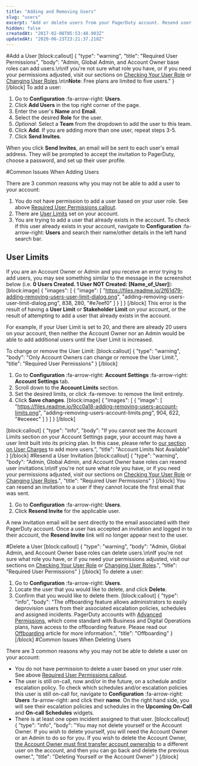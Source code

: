 ```yaml
---
title: "Adding and Removing Users"
slug: "users"
excerpt: "Add or delete users from your PagerDuty account. Resend user invitations or adjust User Limits."
hidden: false
createdAt: "2017-02-08T05:53:48.903Z"
updatedAt: "2020-06-23T23:21:37.218Z"
---
```

#Add a User
[block:callout]
{
  "type": "warning",
  "title": "Required User Permissions",
  "body": "Admin, Global Admin, and Account Owner base roles can add users.\n\nIf you're not sure what role you have, or if you need your permissions adjusted, visit our sections on [Checking Your User Role](https://support.pagerduty.com/v1/docs/user-roles#section-checking-your-user-role) or [Changing User Roles](https://support.pagerduty.com/docs/user-roles#section-changing-user-roles).\n\n**Note**: Free plans are limited to five users."
}
[/block]
To add a user: 
1. Go to **Configuration** :fa-arrow-right: **Users**.
2. Click **Add Users** in the top right corner of the page.
3. Enter the user's **Name** and **Email**.
4. Select the desired **Role** for the user.
5. *Optional*: Select a **Team** from the dropdown to add the user to this team.
6. Click **Add**. If you are adding more than one user, repeat steps 3-5. 
7. Click **Send Invites**.

When you click **Send Invites**, an email will be sent to each user's email address. They will be prompted to accept the invitation to PagerDuty, choose a password, and set up their user profile.

#Common Issues When Adding Users

There are 3 common reasons why you may not be able to add a user to your account:

1. You do not have permission to add a user based on your user role. See above [Required User Permissions callout](https://support.pagerduty.com/docs/users#section-add-a-user). 
2. There are [User Limits](https://support.pagerduty.com/docs/users#section-user-limits) set on your account.
3. You are trying to add a user that already exists in the account. To check if this user already exists in your account, navigate to **Configuration** :fa-arrow-right: **Users** and search their name/other details in the left hand search bar. 

## User Limits

If you are an Account Owner or Admin and you receive an error trying to add users, you may see something similar to the message in the screenshot below (i.e. **0 Users Created. 1 User NOT Created: [Name_of_User]**):
[block:image]
{
  "images": [
    {
      "image": [
        "https://files.readme.io/2f61d79-adding-removing-users-user-limit-dialog.png",
        "adding-removing-users-user-limit-dialog.png",
        838,
        280,
        "#e7eef0"
      ]
    }
  ]
}
[/block]
This error is the result of having a **User Limit** or **Stakeholder Limit** on your account, or the result of attempting to add a user that already exists in the account.

For example, if your User Limit is set to 20, and there are already 20 users on your account, then neither the Account Owner nor an Admin would be able to add additional users until the User Limit is increased.

To change or remove the User Limit:
[block:callout]
{
  "type": "warning",
  "body": "Only Account Owners can change or remove the User Limit.",
  "title": "Required User Permissions"
}
[/block]
1. Go to **Configuration** :fa-arrow-right: **Account Settings** :fa-arrow-right: **Account Settings** tab.
2. Scroll down to the **Account Limits** section.
3. Set the desired limits, or click :fa-remove: to remove the limit entirely.
4. Click **Save changes**.
[block:image]
{
  "images": [
    {
      "image": [
        "https://files.readme.io/9cc0a18-adding-removing-users-account-limits.png",
        "adding-removing-users-account-limits.png",
        904,
        622,
        "#eceeec"
      ]
    }
  ]
}
[/block]

[block:callout]
{
  "type": "info",
  "body": "If you cannot see the Account Limits section on your Account Settings page, your account may have a user limit built into its pricing plan. In this case, please refer to [our section on User Charges](https://support.pagerduty.com/docs/billing-invoices-payments#section-user-charges) to add more users.",
  "title": "Account Limits Not Available"
}
[/block]
#Resend a User Invitation
[block:callout]
{
  "type": "warning",
  "body": "Admin, Global Admin, and Account Owner base roles can resend user invitations.\n\nIf you're not sure what role you have, or if you need your permissions adjusted, visit our sections on [Checking Your User Role](https://support.pagerduty.com/v1/docs/user-roles#section-checking-your-user-role) or [Changing User Roles](https://support.pagerduty.com/docs/user-roles#section-changing-user-roles).",
  "title": "Required User Permissions"
}
[/block]
You can resend an invitation to a user if they cannot locate the first email that was sent.

1. Go to **Configuration** :fa-arrow-right: **Users**.
2. Click **Resend Invite** for the applicable user.

A new invitation email will be sent directly to the email associated with their PagerDuty account. Once a user has accepted an invitation and logged in to their account, the **Resend Invite** link will no longer appear next to the user.

#Delete a User
[block:callout]
{
  "type": "warning",
  "body": "Admin, Global Admin, and Account Owner base roles can delete users.\n\nIf you're not sure what role you have, or if you need your permissions adjusted, visit our sections on [Checking Your User Role](https://support.pagerduty.com/v1/docs/user-roles#section-checking-your-user-role) or [Changing User Roles](https://support.pagerduty.com/docs/user-roles#section-changing-user-roles).",
  "title": "Required User Permissions"
}
[/block]
To delete a user:
1. Go to **Configuration** :fa-arrow-right: **Users**.
2. Locate the user that you would like to delete, and click **Delete**.
3. Confirm that you would like to delete them.
[block:callout]
{
  "type": "info",
  "body": "The offboarding feature allows administrators to easily deprovision users from their associated escalation policies, schedules and assigned incidents. PagerDuty accounts with [Advanced Permissions](https://support.pagerduty.com/docs/advanced-permissions), which come standard with Business and Digital Operations plans, have access to the offboarding feature. Please read our [Offboarding](https://support.pagerduty.com/docs/offboarding) article for more information.",
  "title": "Offboarding"
}
[/block]
#Common Issues When Deleting Users

There are 3 common reasons why you may not be able to delete a user on your account:

* You do not have permission to delete a user based on your user role. See above [Required User Permissions callout](https://support.pagerduty.com/docs/users#section-delete-a-user). 
* The user is still on-call, now and/or in the future, on a schedule and/or escalation policy. To check which schedules and/or escalation policies this user is still on-call for, navigate to **Configuration** :fa-arrow-right: **Users** :fa-arrow-right: and click their **name**. On the right hand side, you will see their escalation policies and schedules in the **Upcoming On-Call** and **On-call Schedules** widgets.
* There is at least one open incident assigned to that user.
[block:callout]
{
  "type": "info",
  "body": "You may not delete yourself or the Account Owner. If you wish to delete yourself, you will need the Account Owner or an Admin to do so for you. If you wish to delete the Account Owner, [the Account Owner must first transfer account ownership](https://support.pagerduty.com/docs/change-account-owner) to a different user on the account, and then you can go back and delete the previous owner.",
  "title": "Deleting Yourself or the Account Owner"
}
[/block]